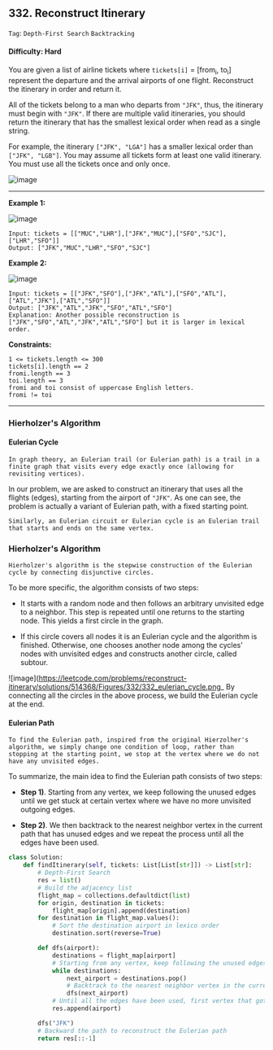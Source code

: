 ## 332. Reconstruct Itinerary

```Tag```: ```Depth-First Search``` ```Backtracking```

#### Difficulty: Hard

You are given a list of airline tickets where ```tickets[i]``` = [from<sub>i</sub>, to<sub>i</sub>] represent the departure and the arrival airports of one flight. Reconstruct the itinerary in order and return it.

All of the tickets belong to a man who departs from ```"JFK"```, thus, the itinerary must begin with ```"JFK"```. If there are multiple valid itineraries, you should return the itinerary that has the smallest lexical order when read as a single string.

For example, the itinerary ```["JFK", "LGA"]``` has a smaller lexical order than ```["JFK", "LGB"]```.
You may assume all tickets form at least one valid itinerary. You must use all the tickets once and only once.

![image](https://user-images.githubusercontent.com/35042430/211759978-150b8287-1481-4559-bf2c-08e008a767bc.png)

---

__Example 1:__

![image](https://assets.leetcode.com/uploads/2021/03/14/itinerary1-graph.jpg)
```
Input: tickets = [["MUC","LHR"],["JFK","MUC"],["SFO","SJC"],["LHR","SFO"]]
Output: ["JFK","MUC","LHR","SFO","SJC"]
```

__Example 2:__

![image](https://assets.leetcode.com/uploads/2021/03/14/itinerary2-graph.jpg)
```
Input: tickets = [["JFK","SFO"],["JFK","ATL"],["SFO","ATL"],["ATL","JFK"],["ATL","SFO"]]
Output: ["JFK","ATL","JFK","SFO","ATL","SFO"]
Explanation: Another possible reconstruction is ["JFK","SFO","ATL","JFK","ATL","SFO"] but it is larger in lexical order.
```

__Constraints:__
```
1 <= tickets.length <= 300
tickets[i].length == 2
fromi.length == 3
toi.length == 3
fromi and toi consist of uppercase English letters.
fromi != toi
```

---

### Hierholzer's Algorithm

#### Eulerian Cycle

    In graph theory, an Eulerian trail (or Eulerian path) is a trail in a finite graph that visits every edge exactly once (allowing for revisiting vertices).

In our problem, we are asked to construct an itinerary that uses all the flights (edges), starting from the airport of ```"JFK"```. As one can see, the problem is actually a variant of Eulerian path, with a fixed starting point.

    Similarly, an Eulerian circuit or Eulerian cycle is an Eulerian trail that starts and ends on the same vertex.
    
### Hierholzer's Algorithm 

    Hierholzer's algorithm is the stepwise construction of the Eulerian cycle by connecting disjunctive circles.

To be more specific, the algorithm consists of two steps:

- It starts with a random node and then follows an arbitrary unvisited edge to a neighbor. This step is repeated until one returns to the starting node. This yields a first circle in the graph.

- If this circle covers all nodes it is an Eulerian cycle and the algorithm is finished. Otherwise, one chooses another node among the cycles' nodes with unvisited edges and constructs another circle, called subtour.

![image](https://leetcode.com/problems/reconstruct-itinerary/solutions/514368/Figures/332/332_eulerian_cycle.png_
By connecting all the circles in the above process, we build the Eulerian cycle at the end.

#### Eulerian Path

    To find the Eulerian path, inspired from the original Hierzolher's algorithm, we simply change one condition of loop, rather than stopping at the starting point, we stop at the vertex where we do not have any unvisited edges.

To summarize, the main idea to find the Eulerian path consists of two steps:

- __Step 1)__. Starting from any vertex, we keep following the unused edges until we get stuck at certain vertex where we have no more unvisited outgoing edges.

- __Step 2)__. We then backtrack to the nearest neighbor vertex in the current path that has unused edges and we repeat the process until all the edges have been used.

```Python
class Solution:
    def findItinerary(self, tickets: List[List[str]]) -> List[str]:
        # Depth-First Search
        res = list()
        # Build the adjacency list
        flight_map = collections.defaultdict(list)
        for origin, destination in tickets:
            flight_map[origin].append(destination)
        for destination in flight_map.values():
            # Sort the destination airport in lexico order
            destination.sort(reverse=True)

        def dfs(airport):
            destinations = flight_map[airport]
            # Starting from any vertex, keep following the unused edges until get stuck at certain vertex where there is no more unvisited outgoing edges
            while destinations:
                next_airport = destinations.pop()
                # Backtrack to the nearest neighbor vertex in the current path that has unused edges
                dfs(next_airport)
            # Until all the edges have been used, first vertex that got stuck at would be the end point of the Eulerian path
            res.append(airport)

        dfs("JFK")
        # Backward the path to reconstruct the Eulerian path
        return res[::-1]
```
